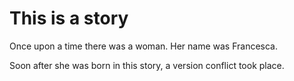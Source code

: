 # This is a story

Once upon a time there was a woman. Her name was Francesca.

Soon after she was born in this story, a version conflict took place.
